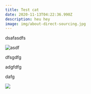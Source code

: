 ```yaml
---
title: Test cat
date: 2020-11-13T04:22:36.990Z
description: heu hey
image: img/about-direct-sourcing.jpg
---
```

dsafasdfs



![asdf](img/about-jumbotron.jpg "asfdgadsg")





dfsgdfg

adgfdfg

dafg

![](img/home-jumbotron.jpg)